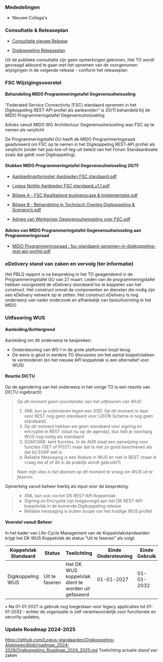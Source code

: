 ### Mededelingen

- Nieuwe Collega's

### Consultatie & Releaseplan

- [Consultatie nieuwe Release](https://github.com/Logius-standaarden/Openbare-Consultaties/tree/master/20240919_Digikoppeling)

- [Digikoppeling Releaseplan](https://github.com/orgs/Logius-standaarden/projects/4)

Uit de publieke consultatie zijn geen opmerkingen gekomen, Het TO wordt gevraagd akkoord te gaan met het opnemen van de voorgenomen wijzigingen in de volgende release - conform het releaseplan

### FSC Wijzigingsvoorstel

#### Behandeling MIDO Programmeringstafel Gegevensuitwisseling
"Federated Service Connectivity (FSC) standaard opnemen in het Digikoppeling REST-API profiel als aanbevolen" is 20/11 behandeld bij de MIDO Programmeringstafel Gegevensuitwisseling

Advies vanuit MIDO WG Architectuur Gegevensuitwisseling was FSC op te nemen als verplicht 

De Programmeringstafel GU heeft de MIDO Programmeringsraad geadviseerd om FSC op te nemen in het Digikoppeling REST-API profiel als verplicht (onder het pas-toe-of-leg-uit beleid van het Forum Standaardisatie zoals dat geldt voor Digikoppeling).


#### Stukken MIDO Programmeringstafel Gegevensuitwisseling 20/11

- [Aanbiedingsformulier Aanbieden FSC standaard.pdf](https://pgdi.nl/files/view/ecbd5947-f632-4d94-aa16-cc5c486d47e5/20241120-pt-gu-4a.pdf)

- [Logius Notitie Aanbieden FSC standaard_v1.1.pdf](https://pgdi.nl/files/view/e900f4d0-52d4-4d57-9542-fe6abe984d8c/20241120-pt-gu-4b.pdf)

- [Bijlage A - FSC Kwalitatieve businesscase & Implementatie.pdf](https://pgdi.nl/files/view/62ffdc35-702c-4997-b3fd-fbd290a112cc/20241120-pt-gu-4c.pdf)

- [Bijlage B - Behandeling in Technisch Overleg Digikoppeling & Scenario’s.pdf](https://pgdi.nl/files/view/ea2ed7e8-b50a-4769-a528-ffe1218d7d28/20241120-pt-gu-4d.pdf)

- [Advies van Werkgroep Gegevensuitwisseling over FSC.pdf](https://pgdi.nl/files/view/0c6d1df1-6db9-4407-aebd-eda726033804/20241120-pt-gu-4e.pdf)

#### Advies van MIDO Programmeringstafel Gegevensuitwisseling aan Programmeringsraad

- [MIDO Programmeringsraad : fsc-standaard-opnemen-in-digikoppeling-rest-api-profiel.pdf]( https://pgdi.nl/files/view/af4d8546-1787-43bc-b23e-83a099a2a5f7/20241212-pgdi-06-fsc-standaard-opnemen-in-digikoppeling-rest-api-profiel.pdf)



### eDelivery stand van zaken en vervolg (ter informatie)

Het PBLQ rapport is na bespreking in het TO geagendeerd in de Programmeringstafel GU van 27 maart. Leden van de programmeringstafel hebben
voorgesteld de eDelivery _standaard_ los te koppelen van het _construct_. Het construct omvat de componenten en diensten die nodig zijn een eDelivery 
netwerk op te zetten.
Het construct eDelivery is nog onderwerp van nader onderzoek en afhankelijk van besluitvorming in het MIDO

### Uitfasering WUS

#### Aanleiding/Achtergrond

Aanleiding om dit onderwerp te bespreken:
- Ondersteuning van WS-I in de grote platformen loopt terug
- De wens is geuit in eerdere TO discussies om het aantal koppelvlakken te verminderen (en het nieuwe API koppelvlak is een alternatief voor WUS)
  
#### Reactie DICTU

Op de agendering van het onderwerp in het vorige TO is een reactie van DICTU ingebracht:

> _Op dit moment geen voorstander van het uitfaseren van WUS:_
> 
> 1.	XML kun je controleren tegen een XSD. Op dit moment is daar voor REST nog geen standaard voor (JSON Schema is nog geen standaard).
> 1.  Op dit moment hebben we geen standaard voor signing en encryptie in REST (staat nu op de agenda), dus heb je voorlopig WUS nog nodig als standaard
> 1.	SOAP/XML kent functies. In de ADR staat een aanwijzing voor functies (GET of POST) maar dat is niet zo goed beschreven als dat bij SOAP wel is.
> 1.	Reliable Messaging is een feature in WUS en niet in REST (maar ik vraag me af of dit in de praktijk wordt gebruikt?)
> 
> _Naar mijn idee is het daarom op dit moment te vroeg om WUS uit te faseren._

Opmerking vanuit beheer hierbij als input voor de bespreking:

> - XML kan ook via het DK REST-API Koppelvlak
> - Signing en Encryptie zijn toegevoegd aan het DK REST-API koppelvlak in de komende  Digikoppeling release
> - Reliable messaging is buiten scope van het huidige WUS profiel

#### Voorstel vanuit Beheer

In het kader van Life-Cycle Management van de Koppelvlakstandaarden krijgt het DK WUS Koppelvlak de status "Uit te faseren" als volgt:

Koppelvlak Standaard| Status | Toelichting | Einde Ondersteuning| Einde Gebruik |
|----| -------|--------------|------|---|
|Digikoppeling WUS |  Uit te faseren | Het DK WUS koppelvlak dient te worden uit gefaseerd |  01-01-2027  | 01-01-2032|


•	Na 01-01-2027 is gebruik nog toegestaan voor legacy applicaties tot 01-01-2032 - echter de organisatie is zelf verantwoordelijk voor functionele en security updates;




### Update Roadmap 2024-2025

https://github.com/Logius-standaarden/Digikoppeling-Algemeen/blob/roadmap_2024-2026/Digikoppeling_Roadmap_2024_2025.md
Toelichting actuele stand van zaken 
